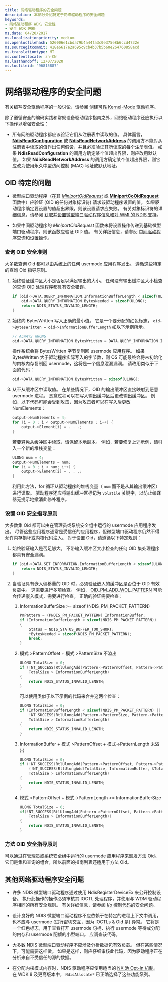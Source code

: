 ```yaml
---
title: 网络驱动程序的安全问题
description: 本部分介绍特定于网络驱动程序的安全问题
keywords:
- 网络驱动程序 WDK，安全性
- 安全 WDK 网络
ms.date: 04/20/2017
ms.localizationpriority: medium
ms.openlocfilehash: 526006e1cbda79b4a44fa3c0e375e8b6ccd4732e
ms.sourcegitcommit: 418e6617e2a695c9cb4b37b5b60e264760858acd
ms.translationtype: MT
ms.contentlocale: zh-CN
ms.lasthandoff: 12/07/2020
ms.locfileid: "96815887"
---
```

# <a name="security-issues-for-network-drivers"></a>网络驱动程序的安全问题

有关编写安全驱动程序的一般讨论，请参阅 [创建可靠 Kernel-Mode 驱动程序](../kernel/creating-reliable-kernel-mode-drivers.md)。

除了遵循安全的编码实践和常规设备驱动程序指南之外，网络驱动程序还应执行以下操作以增强安全性：

- 所有网络驱动程序都应该验证它们从注册表中读取的值。 具体而言， [**NdisReadConfiguration**](/windows-hardware/drivers/ddi/ndis/nf-ndis-ndisreadconfiguration) 或 [**NdisReadNetworkAddress**](/windows-hardware/drivers/ddi/ndis/nf-ndis-ndisreadnetworkaddress) 的调用方不能对从注册表中读取的值作出任何假设，并且必须验证其所读取的每个注册表值。 如果 **NdisReadConfiguration** 的调用方确定某个值超出界限，则应改用默认值。 如果 **NdisReadNetworkAddress** 的调用方确定某个值超出界限，则它应改为使用永久中型访问控制 (MAC) 地址或默认地址。

## <a name="oid-specific-issues"></a>OID 特定的问题

- 微型端口驱动程序（在其 [*MiniportOidRequest*](/windows-hardware/drivers/ddi/ndis/nc-ndis-miniport_oid_request) 或 [**MiniportCoOidRequest**](/windows-hardware/drivers/ddi/ndis/nc-ndis-miniport_co_oid_request) 函数中）应验证 (OID 的任何对象标识符) 请求该驱动程序设置的值。 如果驱动程序确定要设置的值超出界限，则该设置请求应失败。 有关对象标识符的详细信息，请参阅 [获取并设置微型端口驱动程序信息和对 WMI 的 NDIS 支持](ndis-management-information-and-oids.md)。

- 如果中间驱动程序的 *MiniportOidRequest* 函数未将设置操作传递到基础微型端口驱动程序，则该函数应验证 OID 值。 有关详细信息，请参阅 [中间驱动程序查询和设置操作](intermediate-driver-query-and-set-operations.md)。

### <a name="query-oid-security-guidelines"></a>查询 OID 安全准则

大多数查询 Oid 都可以由系统上的任何 usermode 应用程序发出。 遵循这些特定的查询 Oid 指导原则。

1. 始终验证缓冲区大小是否足以满足输出的大小。 任何没有输出缓冲区大小检查的查询 OID 处理程序都具有安全错误。

    ```c++
    if (oid->DATA.QUERY_INFORMATION.InformationBufferLength < sizeof(ULONG)) {
        oid->DATA.QUERY_INFORMATION.BytesNeeded = sizeof(ULONG);
        return NDIS_STATUS_INVALID_LENGTH;
    }
    ```

2. 始终向 BytesWritten 写入正确的最小值。 它是一个要分配的红色标志， `oid->BytesWritten = oid->InformationBufferLength` 如以下示例所示。

    ```c++
    // ALWAYS WRONG
    oid->DATA.QUERY_INFORMATION.BytesWritten = DATA.QUERY_INFORMATION.InformationBufferLength; 
    ```

    操作系统会将 BytesWritten 字节复制回 usermode 应用程序。 如果 BytesWritten 大于驱动程序实际写入的字节数，则 OS 可能最终会将未初始化的内核内存复制回 usermode，这将是一个信息泄漏漏洞。 请改用类似于下面的代码：

    ```c++
    oid->DATA.QUERY_INFORMATION.BytesWritten = sizeof(ULONG);
    ``` 

3. 从不从缓冲区中读取值。 在某些情况下，OID 的输出缓冲区直接映射到恶意 usermode 进程。 恶意过程可以在写入输出缓冲区后更改输出缓冲区。 例如，以下代码可能会受到攻击，因为攻击者可以在写入后更改 NumElements：

    ```c++
    output->NumElements = 4;
    for (i = 0 ; i < output->NumElements ; i++) {
        output->Element[i] = . . .;
    }
    ```
    若要避免从缓冲区中读取，请保留本地副本。 例如，若要修复上述示例，请引入一个新的堆栈变量：

    ```c++
    ULONG num = 4;
    output->NumElements = num;
    for (i = 0 ; i < num; i++) {
        output->Element[i] = . . .;
    }
    ```

    利用此方法，for 循环从驱动程序的堆栈变量（ `num` 而不是从其输出缓冲区）进行读取。 驱动程序还应将输出缓冲区标记为 `volatile` 关键字，以防止编译器无提示地撤消此修补程序。

### <a name="set-oid-security-guidelines"></a>设置 OID 安全指导原则

大多数集 Oid 都可以由在管理员或系统安全组中运行的 usermode 应用程序发出。 尽管这些应用程序通常是受信任的应用程序，但微型端口驱动程序仍然不得允许内存损坏或内核代码注入。 对于设置 Oid，请遵循以下特定规则：

1.  始终验证输入是否足够大。 不带输入缓冲区大小检查的任何 OID 集处理程序都具有安全漏洞。

    ```c++
    if (oid->DATA.SET_INFORMATION.InformationBufferLength < sizeof(ULONG)) {
        return NDIS_STATUS_INVALID_LENGTH;
    }
    ```

2. 当验证具有嵌入偏移量的 OID 时，必须验证嵌入的缓冲区是否位于 OID 有效负载中。 这需要进行多项检查。 例如， [OID_PM_ADD_WOL_PATTERN](./oid-pm-add-wol-pattern.md) 可能会传递嵌入模式，需要进行检查。 正确的验证需要检查：

    1. InformationBufferSize >= sizeof (NDIS_PM_PACKET_PATTERN) 

        ```c++
        PmPattern = (PNDIS_PM_PACKET_PATTERN) InformationBuffer;
        if (InformationBufferLength < sizeof(NDIS_PM_PACKET_PATTERN))
        {
            Status = NDIS_STATUS_BUFFER_TOO_SHORT;
            *BytesNeeded = sizeof(NDIS_PM_PACKET_PATTERN);
            break;
        }
        ```

    2. 模式 >PatternOffset + 模式 >PatternSize 不溢出

        ```c++
        ULONG TotalSize = 0;
        if (!NT_SUCCESS(RtlUlongAdd(Pattern->PatternOffset, Pattern->PatternSize, &TotalSize) ||
            TotalSize > InformationBufferLength) 
        {
            return NDIS_STATUS_INVALID_LENGTH;
        }
        ```

        可以使用类似于以下示例的代码来合并这两个检查：

        ```c++
        ULONG TotalSize = 0;
        if (InformationBufferLength < sizeof(NDIS_PM_PACKET_PATTERN) ||
            !NT_SUCCESS(RtlUlongAdd(Pattern->PatternSize, Pattern->PatternOffset, &TotalSize) ||
            TotalSize > InformationBufferLength) 
        {
            return NDIS_STATUS_INVALID_LENGTH;
        }
        ```
   
    3. InformationBuffer + 模式 >PatternOffset + 模式->PatternLength 未溢出

        ```c++
        ULONG TotalSize = 0;
        if (!NT_SUCCESS(RtlUlongAdd(Pattern->PatternOffset, Pattern->PatternLength, &TotalSize) ||
            (!NT_SUCCESS(RtlUlongAdd(TotalSize, InformationBuffer, &TotalSize) ||
            TotalSize > InformationBufferLength) 
        {
            return NDIS_STATUS_INVALID_LENGTH;
        }
        ```

    4. 模式 >PatternOffset + 模式->PatternLength <= InformationBufferSize

        ```c++
        ULONG TotalSize = 0;
        if(!NT_SUCCESS(RtlUlongAdd(Pattern->PatternOffset, Pattern->PatternLength, &TotalSize) ||
            TotalSize > InformationBufferLength)) 
        {
            return NDIS_STATUS_INVALID_LENGTH;
        }
        ```
   
### <a name="method-oid-security-guidelines"></a>方法 OID 安全指导原则

可以通过在管理员或系统安全组中运行的 usermode 应用程序来颁发方法 Oid。 它们是集和查询的组合，所以前面的指南列表还适用于方法 Oid。

## <a name="other-network-driver-security-issues"></a>其他网络驱动程序安全问题

- 许多 NDIS 微型端口驱动程序通过使用 NdisRegisterDeviceEx 来公开控制设备。 执行此操作的操作必须审核其 IOCTL 处理程序，并使用与 WDM 驱动程序相同的所有安全规则。 有关详细信息，请参阅 [I/o 控制代码的安全问题](../kernel/security-issues-for-i-o-control-codes.md)。

- 设计良好的 NDIS 微型端口驱动程序不应依赖于在特定的进程上下文中调用，也不应与 usermode (进行密切交互，因为 IOCTLs & Oid 是) 异常。 它将是一个红色标志，用于查看打开 usermode 句柄、执行 usermode 等待或分配的内存和 usermode 配额的小型端口。 应调查该代码。

- 大多数 NDIS 微型端口驱动程序不应涉及分析数据包有效负载。 但在某些情况下，可能需要这样做。 如果是这样，则应仔细审核此代码，因为驱动程序正在分析来自不受信任的源的数据。

- 在分配内核模式内存时，NDIS 驱动程序应使用适当的 [NX 池 Opt-In 机制](../kernel/nx-pool-opt-in-mechanisms.md)。 在 WDK 8 及更高版本中， `NdisAllocate*` 已正确选择了这些功能系列。
